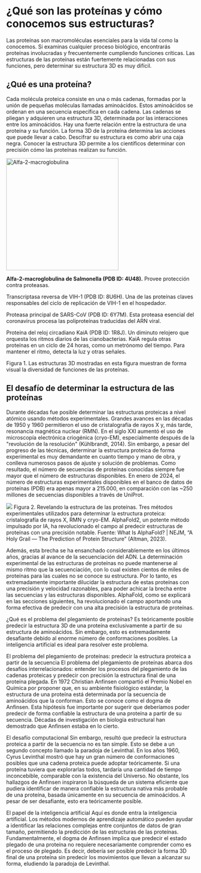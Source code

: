 # ¿Qué son las proteínas y cómo conocemos sus estructuras?

Las proteínas son macromoléculas esenciales para la vida tal como la conocemos. Si examinas cualquier proceso biológico, encontrarás proteínas involucradas y frecuentemente cumpliendo funciones críticas. Las estructuras de las proteínas están fuertemente relacionadas con sus funciones, pero determinar su estructura 3D es muy difícil.

## ¿Qué es una proteína?
Cada molécula proteica consiste en una o más cadenas, formadas por la unión de pequeñas moléculas llamadas aminoácidos. Estos aminoácidos se ordenan en una secuencia específica en cada cadena. Las cadenas se pliegan y adquieren una estructura 3D, determinada por las interacciones entre los aminoácidos.
Hay una fuerte relación entre la estructura de una proteína y su función. La forma 3D de la proteína determina las acciones que puede llevar a cabo.
Descifrar su estructura es como abrir una caja negra. Conocer la estructura 3D permite a los científicos determinar con precisión cómo las proteínas realizan su función.

<img src="./src/4U48.png" alt="Alfa-2-macroglobulina" width="300" />
<p><strong>Alfa-2-macroglobulina de Salmonella (PDB ID: 4U48).</strong> Provee protección contra proteasas.</p>


Transcriptasa reversa de VIH-1 (PDB ID: 8U6H). Una de las proteínas claves responsables del ciclo de replicación de VIH-1 en el hospedador.

Proteasa principal de SARS-CoV (PDB ID: 6Y7M). Esta proteasa esencial del coronavirus procesa las poliproteínas traducidas del ARN viral.

Proteína del reloj circadiano KaiA (PDB ID: 1R8J). Un diminuto relojero que orquesta los ritmos diarios de las cianobacterias. KaiA regula otras proteínas en un ciclo de 24 horas, como un metrónomo del tiempo. Para mantener el ritmo, detecta la luz y otras señales.

Figura 1. Las estructuras 3D mostradas en esta figura muestran de forma visual la diversidad de funciones de las proteínas.

## El desafío de determinar la estructura de las proteínas
Durante décadas fue posible determinar las estructuras proteicas a nivel atómico usando métodos experimentales. Grandes avances en las décadas de 1950 y 1960 permitieron el uso de cristalografía de rayos X y, más tarde, resonancia magnética nuclear (RMN). En el siglo XXI aumentó el uso de microscopía electrónica criogénica (cryo-EM), especialmente después de la "revolución de la resolución" (Kühlbrandt, 2014).
Sin embargo, a pesar del progreso de las técnicas, determinar la estructura proteica de forma experimental es muy demandante en cuanto tiempo y mano de obra, y conlleva numerosos pasos de ajuste y solución de problemas. Como resultado, el número de secuencias de proteínas conocidas siempre fue mayor que el número de estructuras disponibles. En enero de 2024, el número de estructuras experimentales disponibles en el banco de datos de proteínas (PDB) era apenas mayor a 215.000, en comparación con las ~250 millones de secuencias disponibles a través de UniProt.

![](https://ftp.ebi.ac.uk/pub/training/2024/On-demand/Proteins.gif)
Figura 2. Revelando la estructura de las proteínas. Tres métodos experimentales utilizados para determinar la estructura proteica: cristalografía de rayos X, RMN y cryo-EM. AlphaFold2, un potente método impulsado por IA, ha revolucionado el campo al predecir estructuras de proteínas con una precisión notable. Fuente: What Is AlphaFold? | NEJM, “A Holy Grail — The Prediction of Protein Structure” (Altman, 2023).

Además, esta brecha se ha ensanchado considerablemente en los últimos años, gracias al avance de la secuenciación del ADN. La determinación experimental de las estructuras de proteínas no puede mantenerse al mismo ritmo que la secuenciación, con lo cual existen cientos de miles de proteínas para las cuales no se conoce su estructura.
Por lo tanto, es extremadamente importante dilucidar la estructura de estas proteínas con una precisión y velocidad razonables, para poder achicar la brecha entre las secuencias y las estructuras disponibles.
AlphaFold, como se explicará en las secciones siguientes, ha revolucionado el campo aportando una forma efectiva de predecir con una alta precisión la estructura de proteínas.

¿Qué es el problema del plegamiento de proteínas?
Es teóricamente posible predecir la estructura 3D de una proteína exclusivamente a partir de su estructura de aminoácidos. Sin embargo, esto es extremadamente desafiante debido al enorme número de conformaciones posibles. La inteligencia artificial es ideal para resolver este problema.

El problema del plegamiento de proteínas: predecir la estructura proteica a partir de la secuencia
El problema del plegamiento de proteínas abarca dos desafíos interrelacionados: entender los procesos del plegamiento de las cadenas proteicas y predecir con precisión la estructura final de una proteína plegada.
En 1972 Christian Anfinsen compartió el Premio Nobel en Química por proponer que, en su ambiente fisiológico estándar, la estructura de una proteína está determinada por la secuencia de aminoácidos que la conforman. Esto se conoce como el dogma de Anfinsen. 
Esta hipótesis fue importante por sugerir que deberíamos poder predecir de forma confiable la estructura de una proteína a partir de su secuencia. Décadas de investigación en biología estructural han demostrado que Anfinsen estaba en lo cierto.

El desafío computacional
Sin embargo, resultó que predecir la estructura proteica a partir de la secuencia no es tan simple. Esto se debe a un segundo concepto llamado la paradoja de Levinthal.
En los años 1960, Cyrus Levinthal mostró que hay un gran número de conformaciones posibles que una cadena proteica puede adoptar teóricamente. Si una proteína tuviera que explorarlas todos, tardaría una cantidad de tiempo inconcebible, comparable con la existencia del Universo.
No obstante, los hallazgos de Anfinsen inspiraron la búsqueda de un sistema eficiente que pudiera identificar de manera confiable la estructura nativa más probable de una proteína, basada únicamente en su secuencia de aminoácidos. A pesar de ser desafiante, esto era teóricamente posible.

El papel de la inteligencia artificial
Aquí es donde entra la inteligencia artificial. Los métodos modernos de aprendizaje automático pueden ayudar a identificar las relaciones complejas entre conjuntos de datos de gran tamaño, permitiendo la predicción de las estructuras de las proteínas.
Fundamentalmente, el dogma de Anfinsen implica que predecir el estado plegado de una proteína no requiere necesariamente comprender como es el proceso de plegado. Es decir, debería ser posible predecir la forma 3D final de una proteína sin predecir los movimientos que llevan a alcanzar su forma, eludiendo la paradoja de Levinthal.

